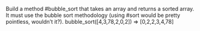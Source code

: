 Build a method #bubble_sort that takes an array and returns a sorted array. 
It must use the bubble sort methodology (using #sort would be pretty pointless, wouldn’t it?).
bubble_sort([4,3,78,2,0,2])
=> [0,2,2,3,4,78]
